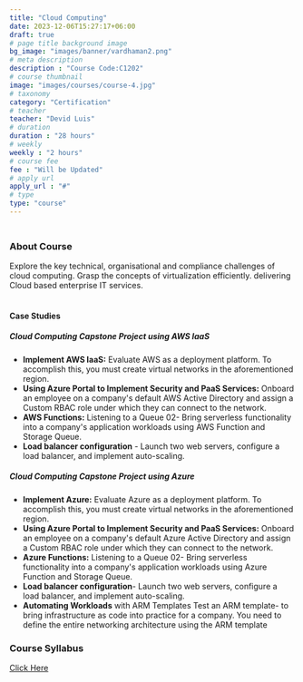 ```yaml
---
title: "Cloud Computing"
date: 2023-12-06T15:27:17+06:00
draft: true
# page title background image
bg_image: "images/banner/vardhaman2.png"
# meta description
description : "Course Code:C1202"
# course thumbnail
image: "images/courses/course-4.jpg"
# taxonomy
category: "Certification"
# teacher
teacher: "Devid Luis"
# duration
duration : "28 hours"
# weekly
weekly : "2 hours"
# course fee
fee : "Will be Updated"
# apply url
apply_url : "#"
# type
type: "course"
---
```

### <br>About Course
Explore the key technical, organisational and compliance challenges of cloud computing. Grasp 
the concepts of virtualization efficiently. delivering Cloud based enterprise IT services.

#### <br>Case Studies

##### Cloud Computing Capstone Project using AWS IaaS

* **Implement AWS IaaS:** Evaluate AWS as a deployment platform. To accomplish this, you must 
create virtual networks in the aforementioned region.
* **Using Azure Portal to Implement Security and PaaS Services:** Onboard an employee on a 
company's default AWS Active Directory and assign a Custom RBAC role under which they can 
connect to the network.
* **AWS Functions:** Listening to a Queue 02- Bring serverless functionality into a company's 
application workloads using AWS Function and Storage Queue.
* **Load balancer configuration** - Launch two web servers, configure a load balancer, and implement 
auto-scaling.

##### Cloud Computing Capstone Project using Azure
* **Implement Azure:** Evaluate Azure as a deployment platform. To accomplish this, you must create 
virtual networks in the aforementioned region.
* **Using Azure Portal to Implement Security and PaaS Services:** Onboard an employee on a 
company's default Azure Active Directory and assign a Custom RBAC role under which they can 
connect to the network.
* **Azure Functions:** Listening to a Queue 02- Bring serverless functionality into a company's 
application workloads using Azure Function and Storage Queue.
* **Load balancer configuration**- Launch two web servers, configure a load balancer, and implement 
auto-scaling.
* **Automating Workloads**  with ARM Templates Test an ARM template- to bring infrastructure as 
code into practice for a company. You need to define the entire networking architecture using 
the ARM template

### Course Syllabus
[Click Here](https://drive.google.com/file/d/1wR8rlir606KVjuORZGN-3njR8_K2igCR/view?usp=sharing)
